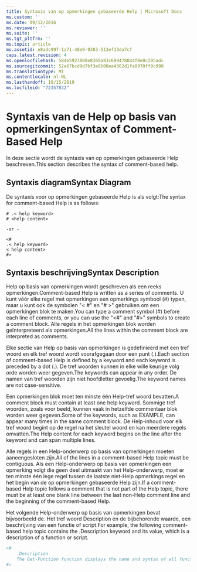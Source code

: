 ```yaml
---
title: Syntaxis van op opmerkingen gebaseerde Help | Microsoft Docs
ms.custom: ''
ms.date: 09/12/2016
ms.reviewer: ''
ms.suite: ''
ms.tgt_pltfrm: ''
ms.topic: article
ms.assetid: e8adc997-1a71-48e9-9383-513ef13da7cf
caps.latest.revision: 4
ms.openlocfilehash: 584e5923008e8369a83c699478844f0e0c295adc
ms.sourcegitcommit: 52a67bcd9d7bf3e8600ea4302d1fa8970ff9c998
ms.translationtype: MT
ms.contentlocale: nl-NL
ms.lasthandoff: 10/15/2019
ms.locfileid: "72357832"
---
```

# <a name="syntax-of-comment-based-help"></a><span data-ttu-id="6c39a-102">Syntaxis van de Help op basis van opmerkingen</span><span class="sxs-lookup"><span data-stu-id="6c39a-102">Syntax of Comment-Based Help</span></span>

<span data-ttu-id="6c39a-103">In deze sectie wordt de syntaxis van op opmerkingen gebaseerde Help beschreven.</span><span class="sxs-lookup"><span data-stu-id="6c39a-103">This section describes the syntax of comment-based help.</span></span>

## <a name="syntax-diagram"></a><span data-ttu-id="6c39a-104">Syntaxis diagram</span><span class="sxs-lookup"><span data-stu-id="6c39a-104">Syntax Diagram</span></span>

 <span data-ttu-id="6c39a-105">De syntaxis voor op opmerkingen gebaseerde Help is als volgt:</span><span class="sxs-lookup"><span data-stu-id="6c39a-105">The syntax for comment-based Help is as follows:</span></span>

```
# .< help keyword>
# <help content>

-or -

<#
.< help keyword>
< help content>
#>
```

## <a name="syntax-description"></a><span data-ttu-id="6c39a-106">Syntaxis beschrijving</span><span class="sxs-lookup"><span data-stu-id="6c39a-106">Syntax Description</span></span>

 <span data-ttu-id="6c39a-107">Help op basis van opmerkingen wordt geschreven als een reeks opmerkingen.</span><span class="sxs-lookup"><span data-stu-id="6c39a-107">Comment-based Help is written as a series of comments.</span></span> <span data-ttu-id="6c39a-108">U kunt vóór elke regel met opmerkingen een opmerkings symbool (#) typen, maar u kunt ook de symbolen "\< #" en "# >" gebruiken om een opmerkingen blok te maken.</span><span class="sxs-lookup"><span data-stu-id="6c39a-108">You can type a comment symbol (#) before each line of comments, or you can use the "\<#" and "#>" symbols to create a comment block.</span></span> <span data-ttu-id="6c39a-109">Alle regels in het opmerkingen blok worden geïnterpreteerd als opmerkingen.</span><span class="sxs-lookup"><span data-stu-id="6c39a-109">All the lines within the comment block are interpreted as comments.</span></span>

 <span data-ttu-id="6c39a-110">Elke sectie van Help op basis van opmerkingen is gedefinieerd met een tref woord en elk tref woord wordt voorafgegaan door een punt (.).</span><span class="sxs-lookup"><span data-stu-id="6c39a-110">Each section of comment-based Help is defined by a keyword and each keyword is preceded by a dot (.).</span></span> <span data-ttu-id="6c39a-111">De tref woorden kunnen in elke wille keurige volg orde worden weer gegeven.</span><span class="sxs-lookup"><span data-stu-id="6c39a-111">The keywords can appear in any order.</span></span> <span data-ttu-id="6c39a-112">De namen van tref woorden zijn niet hoofdletter gevoelig.</span><span class="sxs-lookup"><span data-stu-id="6c39a-112">The keyword names are not case-sensitive.</span></span>

 <span data-ttu-id="6c39a-113">Een opmerkingen blok moet ten minste één Help-tref woord bevatten.</span><span class="sxs-lookup"><span data-stu-id="6c39a-113">A comment block must contain at least one help keyword.</span></span> <span data-ttu-id="6c39a-114">Sommige tref woorden, zoals voor beeld, kunnen vaak in hetzelfde commentaar blok worden weer gegeven.</span><span class="sxs-lookup"><span data-stu-id="6c39a-114">Some of the keywords, such as EXAMPLE, can appear many times in the same comment block.</span></span> <span data-ttu-id="6c39a-115">De Help-inhoud voor elk tref woord begint op de regel na het sleutel woord en kan meerdere regels omvatten.</span><span class="sxs-lookup"><span data-stu-id="6c39a-115">The Help content for each keyword begins on the line after the keyword and can span multiple lines.</span></span>

 <span data-ttu-id="6c39a-116">Alle regels in een Help-onderwerp op basis van opmerkingen moeten aaneengesloten zijn.</span><span class="sxs-lookup"><span data-stu-id="6c39a-116">All of the lines in a comment-based Help topic must be contiguous.</span></span> <span data-ttu-id="6c39a-117">Als een Help-onderwerp op basis van opmerkingen een opmerking volgt die geen deel uitmaakt van het Help-onderwerp, moet er ten minste één lege regel tussen de laatste niet-Help opmerkings regel en het begin van de op opmerkingen gebaseerde Help zijn.</span><span class="sxs-lookup"><span data-stu-id="6c39a-117">If a comment-based Help topic follows a comment that is not part of the Help topic, there must be at least one blank line between the last non-Help comment line and the beginning of the comment-based Help.</span></span>

 <span data-ttu-id="6c39a-118">Het volgende Help-onderwerp op basis van opmerkingen bevat bijvoorbeeld de. Het tref woord Description en de bijbehorende waarde, een beschrijving van een functie of script.</span><span class="sxs-lookup"><span data-stu-id="6c39a-118">For example, the following comment-based help topic contains the .Description keyword and its value, which is a description of a function or script.</span></span>

```powershell
<#
    .Description
    The Get-Function function displays the name and syntax of all functions in the session.
#>
```